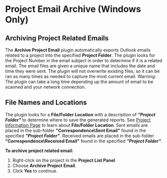 # Project Email Archive (Windows Only)

## Archiving Project Related Emails

The **Archive Project Email** plugin automatically exports Outlook emails related to a project into the specified **Project Folder**. The plugin looks for the Project Number in the email subject in order to determine if it is a related email. The email files are given a unique name that includes the date and time they were sent. The plugin will not overwrite existing files, so it can be ran as many times as needed to capture the most current email. Warning: The plugin can take a long time depending up the amount of email to be scanned and your network connection.

## File Names and Locations

The plugin looks for a **File/Folder Location** with a description of ***"Project Folder"*** to determine where to save the generated reports. See [Project Information Page](<ProjectPage.md>) to learn about **File/Folder Location**. Sent emails are placed in the sub-folder **"Correspondence\\Sent Email"** found in the specified ***"Project Folder"***. Received emails are placed in the sub-folder **"Correspondence\\Received Email"** found in the specified ***"Project Folder"***.

**To archive project related email:**

1. Right-click on the project in the **Project List Panel**.
2. Choose **Archive Project Email**.
3. Click **Yes** to continue.